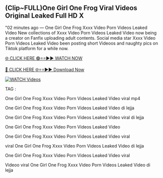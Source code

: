 ## (Clip~FULL)One Girl One Frog Viral Videos Original Leaked Full HD X


"02 minutes ago —  One Girl One Frog Xxxx Video Porn Videos Leaked Video New collections of   Xxxx Video Porn Videos Leaked Video now being a creator on Fanfix uploading adult contents. Social media star   Xxxx Video Porn Videos Leaked Video been posting short Videoos and naughty pics on Tiktok platform for a while now.


[🌐 CLICK HERE 🟢==►► WATCH NOW](https://ultra-bulletin.blogspot.com/p/ultra-bulletin-23.html)

[🔴 CLICK HERE 🌐==►► Download Now](https://ultra-bulletin.blogspot.com/p/ultra-bulletin-23.html)

[![WATCH Videos](https://i.imgur.com/dJHk4Zq.gif)](https://ultra-bulletin.blogspot.com/p/ultra-bulletin-23.html)


TAG :

One Girl One Frog Xxxx Video Porn Videos Leaked Video viral mp4

One Girl One Frog Xxxx Video Porn Videos Leaked Video di lejja

One Girl One Frog Xxxx Video Porn Videos Leaked Video viral di lejja

One Girl One Frog Xxxx Video Porn Videos Leaked Video

One Girl One Frog Xxxx Video Porn Videos Leaked Video viral

viral One Girl One Frog Xxxx Video Porn Videos Leaked Video di lejja

One Girl One Frog Xxxx Video Porn Videos Leaked Video viral

Videoo viral One Girl One Frog Xxxx Video Porn Videos Leaked Video di lejja
